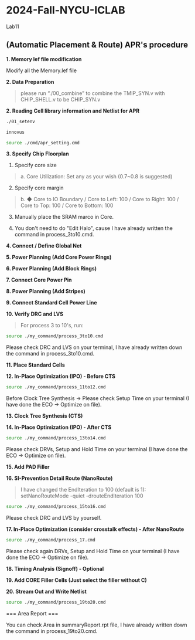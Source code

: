# 2024-Fall-NYCU-ICLAB
Lab11

## (Automatic Placement & Route) APR's procedure
**1. Memory lef file modification**

Modify all the Memory.lef file

**2. Data Preparation**

> please run “./00_combine” to combine the TMIP_SYN.v with CHIP_SHELL.v to be CHIP_SYN.v


**2. Reading Cell library information and Netlist for APR**

```bash
./01_setenv
```
```bash
innovus
```
```bash
source ./cmd/apr_setting.cmd
```
**3. Specify Chip Floorplan**

1. Specify core size
> a. Core Utilization: Set any as your wish (0.7~0.8 is suggested)
2. Specify core margin
> b. ◆ Core to IO Boundary / 
Core to Left: 100 / 
Core to Right: 100 / 
Core to Top: 100 / 
Core to Bottom: 100
3. Manually place the SRAM marco in Core.

4. You don't need to do "Edit Halo", cause I have already written the command in process_3to10.cmd.

**4. Connect / Define Global Net**

**5. Power Planning (Add Core Power Rings)**

**6. Power Planning (Add Block Rings)**

**7. Connect Core Power Pin**

**8. Power Planning (Add Stripes)**

**9. Connect Standard Cell Power Line**

**10. Verify DRC and LVS**

> For process 3 to 10's, run:

```bash
source ./my_command/process_3to10.cmd
```

Please check DRC and LVS on your terminal, I have already written down the command in process_3to10.cmd.

**11. Place Standard Cells**

**12. In-Place Optimization (IPO) - Before CTS**

```bash
source ./my_command/process_11to12.cmd
```
Before Clock Tree Synthesis → Please check Setup Time on your terminal (I have done the ECO → Optimize on file).

**13. Clock Tree Synthesis (CTS)**

**14. In-Place Optimization (IPO) - After CTS**

```bash
source ./my_command/process_13to14.cmd
```
Please check DRVs, Setup and Hold Time on your terminal (I have done the ECO → Optimize on file).

**15. Add PAD Filler**

**16. SI-Prevention Detail Route (NanoRoute)**

> I have changed the EndIteration to 100 (default is 1): setNanoRouteMode -quiet -drouteEndIteration 100

```bash
source ./my_command/process_15to16.cmd
```
Please check DRC and LVS by yourself.



**17. In-Place Optimization (consider crosstalk effects) - After NanoRoute**

```bash
source ./my_command/process_17.cmd
```

Please check again DRVs, Setup and Hold Time on your terminal (I have done the ECO → Optimize on file).

**18. Timing Analysis (Signoff) - Optional**



**19. Add CORE Filler Cells (Just select the filler without C)**

**20. Stream Out and Write Netlist**

```bash
source ./my_command/process_19to20.cmd
```
=== Area Report ===

You can check Area in summaryReport.rpt file, I have already written down the command in process_19to20.cmd.

